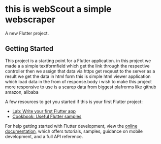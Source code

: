 # this  is webScout a simple webscraper 

A new Flutter project.

## Getting Started

This project is a starting point for a Flutter application.
in this project we made a  a simple textformfield which get the link through 
the respective controller then  we assign that data via https get reqeust to the server
as a result we get the data in html form this is simple html  viewer application which load 
data in the from of response.body i wish to make this project more responsive to use is a scarep 
data from biggest plafrorms like github amazon, alibaba

A few resources to get you started if this is your first Flutter project:

- [Lab: Write your first Flutter app](https://docs.flutter.dev/get-started/codelab)
- [Cookbook: Useful Flutter samples](https://docs.flutter.dev/cookbook)

For help getting started with Flutter development, view the
[online documentation](https://docs.flutter.dev/), which offers tutorials,
samples, guidance on mobile development, and a full API reference.
